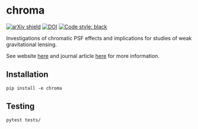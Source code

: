 chroma
======

[![arXiv shield](https://img.shields.io/badge/arXiv-1409:6273-orange.svg?style=flat)](http://arxiv.org/abs/1409.6273)
[![DOI](https://zenodo.org/badge/doi/10.5281/zenodo.16804.svg)](http://dx.doi.org/10.5281/zenodo.16804)
[![Code style: black](https://img.shields.io/badge/code%20style-black-000000.svg)](https://github.com/psf/black)

Investigations of chromatic PSF effects and implications for studies of weak gravitational lensing.

See website [here](http://lsstdesc.github.io/chroma/) and journal article [here](http://arxiv.org/abs/1409.6273) for more information.


## Installation

```
pip install -e chroma
```

## Testing

```
pytest tests/
```
